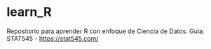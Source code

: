 # learn_R
Repositorio para aprender R con enfoque de Ciencia de Datos.
Guìa: STAT545 - https://stat545.com/